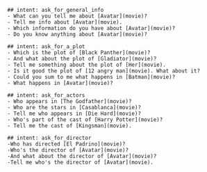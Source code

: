 

    ## intent: ask_for_general_info
    - What can you tell me about [Avatar](movie)?
    - Tell me info about [Avatar](movie).
    - Which information do you have about [Avatar](movie)?
    - Do you know anything about [Avatar](movie)?

    ## intent: ask_for_a_plot
    - Which is the plot of [Black Panther](movie)?
    - And what about the plot of [Gladiator](movie)?
    - Tell me something about the plot of [Her](movie).
    - Is it good the plot of [12 angry man](movie). What about it?
    - Could you sum to me what happens in [Batman](movie)?
    - What happens in [Avatar](movie)?
    
    ## intent: ask_for_actors
    - Who appears in [The Godfather](movie)?
    - Who are the stars in [Casablanca](movie)?
    - Tell me who appears in [Die Hard](movie)?
    - Who's part of the cast of [Harry Potter](movie)?
    - Tell me the cast of [Kingsman](movie).
    
    ## intent: ask_for_director
    -Who has directed [El Padrino](movie)?
    -Who's the director of [Avatar](movie)?
    -And what about the director of [Avatar](movie)?
    -Tell me who's the director of [Avatar](movie).
    
